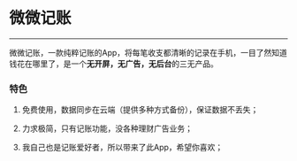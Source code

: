 # 微微记账
---
微微记账，一款纯粹记账的App，将每笔收支都清晰的记录在手机，一目了然知道钱花在哪里了，是一个**无开屏，无广告，无后台**的三无产品。
### 特色
1. 免费使用，数据同步在云端（提供多种方式备份），保证数据不丢失；

2. 力求极简，只有记账功能，没各种理财广告业务；

3. 我自己也是记账爱好者，所以带来了此App，希望你喜欢；
